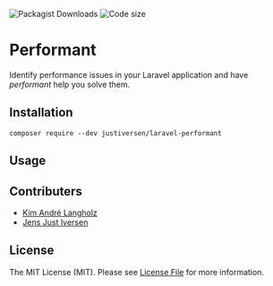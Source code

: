 ![Packagist Downloads](https://img.shields.io/packagist/dt/JustIversen/laravel-performant)
![Code size](https://img.shields.io/github/languages/code-size/JustIversen/laravel-performant)

# Performant

Identify performance issues in your Laravel application and have _performant_ help you solve them.

## Installation

`composer require --dev justiversen/laravel-performant`

## Usage


## Contributers

 - [Kim André Langholz](https://github.com/KimLangholz)
 - [Jens Just Iversen](https://github.com/JensJI)

## License
The MIT License (MIT). Please see [License File](LICENSE) for more information.
